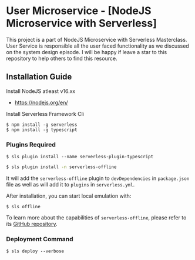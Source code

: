 <!--
title: 'User Micro-Service'
description: 'This project is a part of NodeJS Microservice with Serverless Masterclass. User Service is responsible all the user faced functionality as we discussed on the system design episode. I will be happy if leave a star to this repository to help others to find this resource.'
layout: Doc
framework: v3
platform: AWS
language: nodeJS
authorLink: 'https://github.com/codergogoi'
authorName: 'Code With Jay'
authorAvatar: ''
-->

# User Microservice - [NodeJS Microservice with Serverless]

This project is a part of NodeJS Microservice with Serverless Masterclass. User Service is responsible all the user faced functionality as we discussed on the system design episode. I will be happy if leave a star to this repository to help others to find this resource.

## Installation Guide

Install NodeJS atleast v16.xx

- https://nodejs.org/en/

Install Serverless Framework Cli

```
$ npm install -g serverless
$ npm install -g typescript

```

### Plugins Required

```
$ sls plugin install --name serverless-plugin-typescript

```

```bash
$ sls plugin install -n serverless-offline
```

It will add the `serverless-offline` plugin to `devDependencies` in `package.json` file as well as will add it to `plugins` in `serverless.yml`.

After installation, you can start local emulation with:

```
$ sls offline
```

To learn more about the capabilities of `serverless-offline`, please refer to its [GitHub repository](https://github.com/dherault/serverless-offline).

### Deployment Command

```
$ sls deploy --verbose

```
